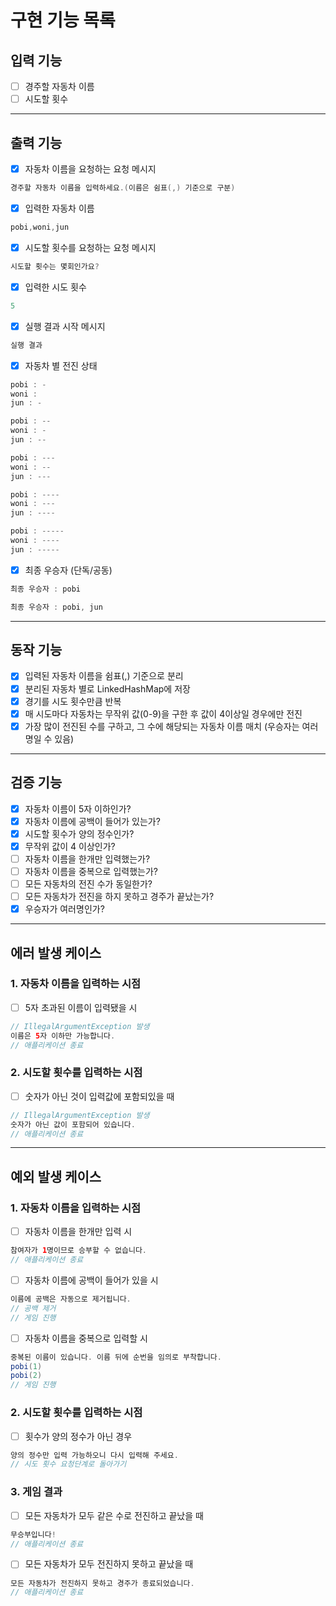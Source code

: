 # 구현 기능 목록

## 입력 기능
- [ ] 경주할 자동차 이름
- [ ] 시도할 횟수

- - -

## 출력 기능
- [x] 자동차 이름을 요청하는 요청 메시지
```java
경주할 자동차 이름을 입력하세요.(이름은 쉼표(,) 기준으로 구분)
```

- [x] 입력한 자동차 이름
```java
pobi,woni,jun
```

- [x] 시도할 횟수를 요청하는 요청 메시지
```java
시도할 횟수는 몇회인가요?
```

- [x] 입력한 시도 횟수
```java
5
```

- [x] 실행 결과 시작 메시지
```java
실행 결과
```

- [x] 자동차 별 전진 상태
```java
pobi : -
woni :
jun : -

pobi : --
woni : -
jun : --

pobi : ---
woni : --
jun : ---

pobi : ----
woni : ---
jun : ----

pobi : -----
woni : ----
jun : -----
```

- [x] 최종 우승자 (단독/공동)
```java
최종 우승자 : pobi
```
```java
최종 우승자 : pobi, jun
```

- - -

## 동작 기능
- [x] 입력된 자동차 이름을 쉼표(,) 기준으로 분리
- [x] 분리된 자동차 별로 LinkedHashMap에 저장
- [x] 경기를 시도 횟수만큼 반복
- [x] 매 시도마다 자동차는 무작위 값(0-9)을 구한 후 값이 4이상일 경우에만 전진
- [x] 가장 많이 전진된 수를 구하고, 그 수에 해당되는 자동차 이름 매치 (우승자는 여러 명일 수 있음)

- - -

## 검증 기능
- [x] 자동차 이름이 5자 이하인가?
- [x] 자동차 이름에 공백이 들어가 있는가?
- [x] 시도할 횟수가 양의 정수인가?
- [x] 무작위 값이 4 이상인가?
- [ ] 자동차 이름을 한개만 입력했는가?
- [ ] 자동차 이름을 중복으로 입력했는가?
- [ ] 모든 자동차의 전진 수가 동일한가?
- [ ] 모든 자동차가 전진을 하지 못하고 경주가 끝났는가?
- [x] 우승자가 여러명인가?

- - -

## 에러 발생 케이스
### 1. 자동차 이름을 입력하는 시점
- [ ] 5자 초과된 이름이 입력됐을 시
```java
// IllegalArgumentException 발생
이름은 5자 이하만 가능합니다. 
// 애플리케이션 종료
```

### 2. 시도할 횟수를 입력하는 시점
- [ ] 숫자가 아닌 것이 입력값에 포함되있을 때
```java
// IllegalArgumentException 발생
숫자가 아닌 값이 포함되어 있습니다.
// 애플리케이션 종료
```

***

## 예외 발생 케이스
### 1. 자동차 이름을 입력하는 시점
- [ ] 자동차 이름을 한개만 입력 시
```java
참여자가 1명이므로 승부할 수 없습니다.
// 애플리케이션 종료
```

- [ ] 자동차 이름에 공백이 들어가 있을 시
```java
이름에 공백은 자동으로 제거됩니다.
// 공백 제거
// 게임 진행
```

- [ ] 자동차 이름을 중복으로 입력할 시
```java
중복된 이름이 있습니다. 이름 뒤에 순번을 임의로 부착합니다.
pobi(1)
pobi(2)
// 게임 진행
```

### 2. 시도할 횟수를 입력하는 시점
- [ ] 횟수가 양의 정수가 아닌 경우
```java
양의 정수만 입력 가능하오니 다시 입력해 주세요. 
// 시도 횟수 요청단계로 돌아가기
```

### 3. 게임 결과
- [ ] 모든 자동차가 모두 같은 수로 전진하고 끝났을 때
```java
무승부입니다! 
// 애플리케이션 종료
```

- [ ] 모든 자동차가 모두 전진하지 못하고 끝났을 때
```java
모든 자동차가 전진하지 못하고 경주가 종료되었습니다.
// 애플리케이션 종료
```